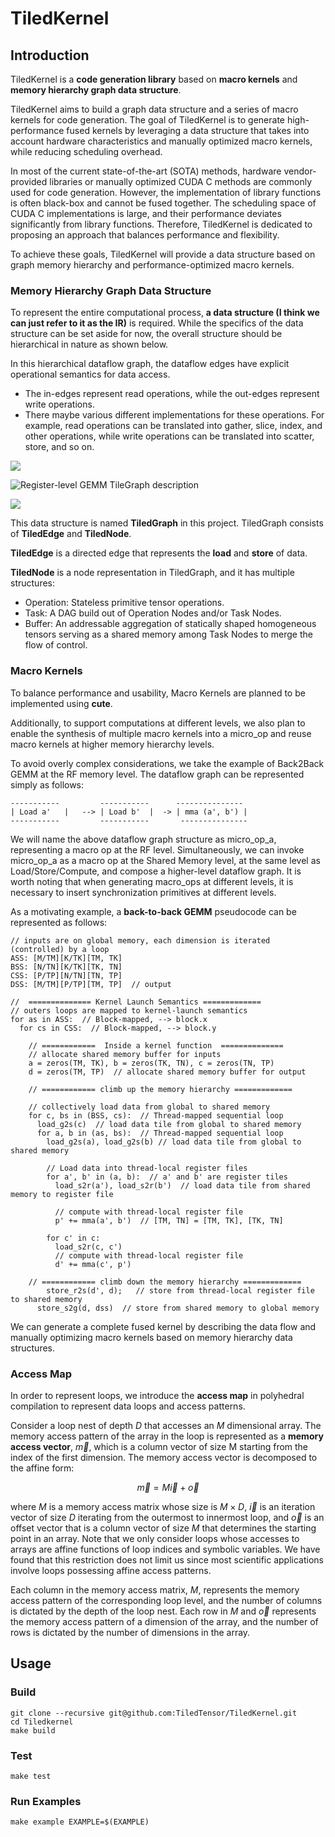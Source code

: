 # TiledKernel
## Introduction
TiledKernel is a **code generation library** based on **macro kernels** and **memory hierarchy graph data structure**.

TiledKernel aims to build a graph data structure and a series of macro kernels for code generation. The goal of TiledKernel is to generate high-performance fused kernels by leveraging a data structure that takes into account hardware characteristics and manually optimized macro kernels, while reducing scheduling overhead.

In most of the current state-of-the-art (SOTA) methods, hardware vendor-provided libraries or manually optimized CUDA C methods are commonly used for code generation. However, the implementation of library functions is often black-box and cannot be fused together. The scheduling space of CUDA C implementations is large, and their performance deviates significantly from library functions. Therefore, TiledKernel is dedicated to proposing an approach that balances performance and flexibility.

To achieve these goals, TiledKernel will provide a data structure based on graph memory hierarchy and performance-optimized macro kernels.

### Memory Hierarchy Graph Data Structure
To represent the entire computational process, **a data structure (I think we can just refer to it as the IR)** is required. While the specifics of the data structure can be set aside for now, the overall structure should be hierarchical in nature as shown below.

In this hierarchical dataflow graph, the dataflow edges have explicit operational semantics for data access.

- The in-edges represent read operations, while the out-edges represent write operations.
- There maybe various different implementations for these operations. For example, read operations can be translated into gather, slice, index, and other operations, while write operations can be translated into scatter, store, and so on. 

![](docs/figures/dataflow_graph.png)

![Register-level GEMM TileGraph description](docs/figures/RF_GEMM_Graph.png)

![](docs/figures/Shared_GEMM_Graph.png)

This data structure is named **TiledGraph** in this project. TiledGraph consists of **TiledEdge** and **TiledNode**.

**TiledEdge** is a directed edge that represents the **load** and **store** of data.

**TiledNode** is a node representation in TiledGraph, and it has multiple structures:
- Operation: Stateless primitive tensor operations.
- Task: A DAG build out of Operation Nodes and/or Task Nodes.
- Buffer: An addressable aggregation of statically shaped homogeneous tensors serving as a shared
memory among Task Nodes to merge the flow of control.

### Macro Kernels
To balance performance and usability, Macro Kernels are planned to be implemented using **cute**.

Additionally, to support computations at different levels, we also plan to enable the synthesis of multiple macro kernels into a micro_op and reuse macro kernels at higher memory hierarchy levels.

To avoid overly complex considerations, we take the example of Back2Back GEMM at the RF memory level. The dataflow graph can be represented simply as follows:

```
-----------         -----------      ---------------
| Load a'   |   --> | Load b'  |  -> | mma (a', b') |
-----------         -----------       ---------------
```

We will name the above dataflow graph structure as micro_op_a, representing a macro op at the RF level. Simultaneously, we can invoke micro_op_a as a macro op at the Shared Memory level, at the same level as Load/Store/Compute, and compose a higher-level dataflow graph. It is worth noting that when generating macro_ops at different levels, it is necessary to insert synchronization primitives at different levels.


As a motivating example, a **back-to-back GEMM** pseudocode can be represented as follows:

```
// inputs are on global memory, each dimension is iterated (controlled) by a loop
ASS: [M/TM][K/TK][TM, TK]
BSS: [N/TN][K/TK][TK, TN]
CSS: [P/TP][N/TN][TN, TP]
DSS: [M/TM][P/TP][TM, TP]  // output 

//  ============== Kernel Launch Semantics =============
// outers loops are mapped to kernel-launch semantics
for as in ASS:  // Block-mapped, --> block.x
  for cs in CSS:  // Block-mapped, --> block.y

    // ============  Inside a kernel function  ==============
    // allocate shared memory buffer for inputs
    a = zeros(TM, TK), b = zeros(TK, TN), c = zeros(TN, TP)
    d = zeros(TM, TP)  // allocate shared memory buffer for output

    // ============ climb up the memory hierarchy =============

    // collectively load data from global to shared memory
    for c, bs in (BSS, cs):  // Thread-mapped sequential loop
      load_g2s(c)  // load data tile from global to shared memory
      for a, b in (as, bs):  // Thread-mapped sequential loop
        load_g2s(a), load_g2s(b) // load data tile from global to shared memory

        // Load data into thread-local register files
        for a', b' in (a, b):  // a' and b' are register tiles
          load_s2r(a'), load_s2r(b')  // load data tile from shared memory to register file

          // compute with thread-local register file
          p' += mma(a', b')  // [TM, TN] = [TM, TK], [TK, TN]
        
        for c' in c:
          load_s2r(c, c')
          // compute with thread-local register file
          d' += mma(c', p')

    // ============ climb down the memory hierarchy =============
        store_r2s(d', d);   // store from thread-local register file to shared memory
      store_s2g(d, dss)  // store from shared memory to global memory
```

We can generate a complete fused kernel by describing the data flow and manually optimizing macro kernels based on memory hierarchy data structures.

### Access Map
In order to represent loops, we introduce the **access map** in polyhedral compilation to represent data loops and access patterns.

Consider a loop nest of depth $D$ that accesses an $M$ dimensional array. The memory access pattern of the array in the loop is represented as a **memory access vector**, $\vec m$, which is a column vector of size M starting from the index of the first dimension. The memory access vector is decomposed to the affine form:

$$
\vec m = M \vec i + \vec o
$$

where $M$ is a memory access matrix whose size is $M \times D$, $\vec i$ is an iteration vector of size $D$ iterating from the outermost to innermost loop, and $\vec o$ is an offset vector that is a column vector of size $M$ that determines the starting point in an array. Note that we only consider loops whose accesses to arrays are affine functions of loop indices and symbolic variables. We have found that this restriction does not limit us since most scientific applications involve loops possessing affine access patterns.


Each column in the memory access matrix, $M$, represents the memory access pattern of the corresponding loop level, and the number of columns is dictated by the depth of the loop nest. Each row in $M$ and $\vec o$ represents the memory access pattern of a dimension of the array, and the number of rows is dictated by the number of dimensions in the array.

## Usage

### Build
```
git clone --recursive git@github.com:TiledTensor/TiledKernel.git
cd Tiledkernel
make build
```

### Test
```
make test
```

### Run Examples
```
make example EXAMPLE=$(EXAMPLE)
```
